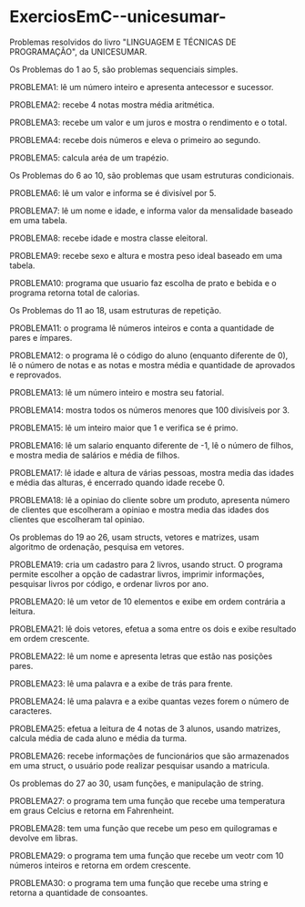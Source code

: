 # ExerciosEmC--unicesumar-
Problemas resolvidos do livro "LINGUAGEM E TÉCNICAS DE PROGRAMAÇÃO", da UNICESUMAR.

Os Problemas do 1 ao 5, são problemas sequenciais simples.


PROBLEMA1: lê um número inteiro e apresenta antecessor e sucessor.

PROBLEMA2: recebe 4 notas mostra média aritmética.

PROBLEMA3: recebe um valor e um juros e mostra o rendimento e o total.

PROBLEMA4: recebe dois números e eleva o primeiro ao segundo.

PROBLEMA5: calcula aréa de um trapézio.


Os Problemas do 6 ao 10, são problemas que usam estruturas condicionais.

PROBLEMA6: lê um valor e informa se é divisível por 5.

PROBLEMA7: lê um nome e idade, e informa valor da mensalidade baseado em uma tabela.

PROBLEMA8: recebe idade e mostra classe eleitoral.

PROBLEMA9: recebe sexo e altura e mostra peso ideal baseado em uma tabela.

PROBLEMA10: programa que usuario faz escolha de prato e bebida e o programa retorna total de calorias.

Os Problemas do 11 ao 18, usam estruturas de repetição.

PROBLEMA11: o programa lê números inteiros e conta a quantidade de pares e ímpares.

PROBLEMA12: o programa lê o código do aluno (enquanto diferente de 0), lê o número de notas e as notas e mostra média e quantidade de aprovados e reprovados.

PROBLEMA13: lê um número inteiro e mostra seu fatorial.

PROBLEMA14: mostra todos os números menores que 100 divisíveis por 3.

PROBLEMA15: lê um inteiro maior que 1 e verifica se é primo.

PROBLEMA16: lê um salario enquanto diferente de -1, lê o número de filhos, e mostra media de salários e média de filhos.

PROBLEMA17: lê idade e altura de várias pessoas, mostra media das idades e média das alturas, é encerrado quando idade recebe 0.

PROBLEMA18: lê a opiniao do cliente sobre um produto, apresenta número de clientes que escolheram a opiniao e mostra media das idades dos clientes que escolheram tal opiniao.


Os problemas do 19 ao 26, usam structs, vetores e matrizes, usam algoritmo de ordenação, pesquisa em vetores.

PROBLEMA19: cria um cadastro para 2 livros, usando struct. O programa permite escolher a opção de cadastrar livros, imprimir informações, pesquisar livros por código, e ordenar livros por ano.

PROBLEMA20: lê um vetor de 10 elementos e exibe em ordem contrária a leitura.

PROBLEMA21: lê dois vetores, efetua a soma entre os dois e exibe resultado em ordem crescente.

PROBLEMA22: lê um nome e apresenta letras que estão nas posições pares.

PROBLEMA23: lê uma palavra e a exibe de trás para frente.

PROBLEMA24: lê uma palavra e a exibe quantas vezes forem o número de caracteres.

PROBLEMA25: efetua a leitura de 4 notas de 3 alunos, usando matrizes, calcula média de cada aluno e média da turma.

PROBLEMA26: recebe informações de funcionários que são armazenados em uma struct, o usuário pode realizar pesquisar usando a matricula.

Os problemas do 27 ao 30, usam funções, e manipulação de string.

PROBLEMA27: o programa tem uma função que recebe uma temperatura em graus Celcius e retorna em Fahrenheint.

PROBLEMA28: tem uma função que recebe um peso em quilogramas e devolve em libras.

PROBLEMA29: o programa tem uma função que recebe um veotr com 10 números inteiros e retorna em ordem crescente.

PROBLEMA30: o programa tem uma função que recebe uma string e retorna a quantidade de consoantes.


